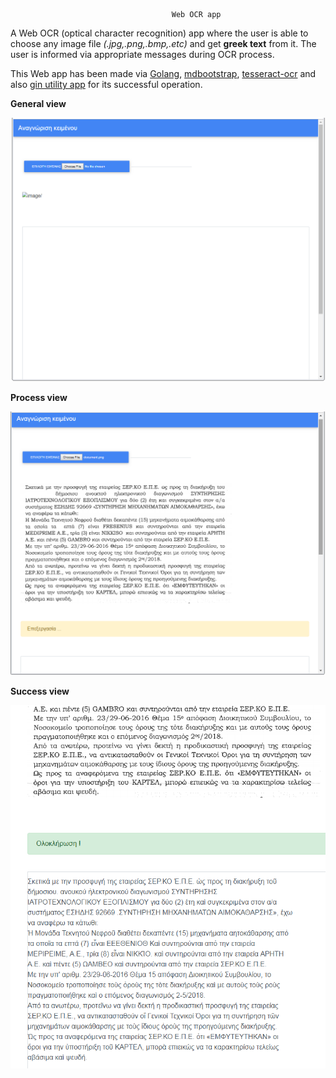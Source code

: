                                         Web OCR app
                                        
A Web OCR (optical character recognition) app where the user is able to choose any image file *(.jpg,.png,.bmp,.etc)*  and get **greek text** from it. The user is informed via appropriate messages during OCR process.

This Web app has been made via [Golang](https://golang.org/), [mdbootstrap](https://mdbootstrap.com/), [tesseract-ocr](https://github.com/tesseract-ocr/tesseract) and also [gin utility app](https://github.com/codegangsta/gin) for its successful operation.

**General view**

![](screenschots/image1.png)

**Process view**

![](screenschots/image2.png)

**Success view**

![](screenschots/image3.png)